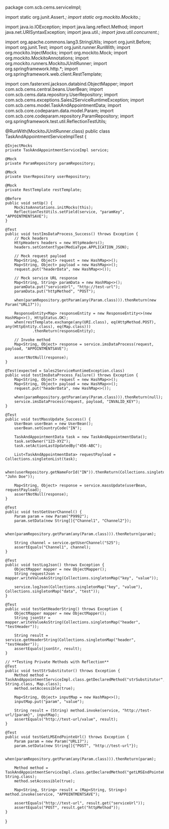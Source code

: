 package com.scb.cems.serviceImpl;

import static org.junit.Assert.*;
import static org.mockito.Mockito.*;

import java.io.IOException;
import java.lang.reflect.Method;
import java.net.URISyntaxException;
import java.util.*;
import java.util.concurrent.*;

import org.apache.commons.lang3.StringUtils;
import org.junit.Before;
import org.junit.Test;
import org.junit.runner.RunWith;
import org.mockito.InjectMocks;
import org.mockito.Mock;
import org.mockito.MockitoAnnotations;
import org.mockito.runners.MockitoJUnitRunner;
import org.springframework.http.*;
import org.springframework.web.client.RestTemplate;

import com.fasterxml.jackson.databind.ObjectMapper;
import com.scb.cems.central.beans.UserBean;
import com.scb.cems.data.repository.UserRepository;
import com.scb.cems.exceptions.Sales2ServiceRuntimeException;
import com.scb.cems.model.TaskAndAppointmentData;
import com.scb.core.codeparam.data.model.Param;
import com.scb.core.codeparam.repository.ParamRepository;
import org.springframework.test.util.ReflectionTestUtils;

@RunWith(MockitoJUnitRunner.class)
public class TaskAndAppointmentServiceImplTest {

    @InjectMocks
    private TaskAndAppointmentServiceImpl service;

    @Mock
    private ParamRepository paramRepository;

    @Mock
    private UserRepository userRepository;

    @Mock
    private RestTemplate restTemplate;

    @Before
    public void setUp() {
        MockitoAnnotations.initMocks(this);
        ReflectionTestUtils.setField(service, "paramKey", "APPOINTMENTSAVE");
    }

    @Test
    public void testImsDataProcess_Success() throws Exception {
        // Mock headers
        HttpHeaders headers = new HttpHeaders();
        headers.setContentType(MediaType.APPLICATION_JSON);

        // Mock request payload
        Map<String, Object> request = new HashMap<>();
        Map<String, Object> payload = new HashMap<>();
        request.put("headerData", new HashMap<>());

        // Mock service URL response
        Map<String, String> paramData = new HashMap<>();
        paramData.put("serviceUrl", "http://test-url");
        paramData.put("httpMethod", "POST");
        
        when(paramRepository.getParam(any(Param.class))).thenReturn(new Param("URL17"));

        ResponseEntity<Map> responseEntity = new ResponseEntity<>(new HashMap<>(), HttpStatus.OK);
        when(restTemplate.exchange(any(URI.class), eq(HttpMethod.POST), any(HttpEntity.class), eq(Map.class)))
                .thenReturn(responseEntity);

        // Invoke method
        Map<String, Object> response = service.imsDataProcess(request, payload, "APPOINTMENTSAVE");

        assertNotNull(response);
    }

    @Test(expected = Sales2ServiceRuntimeException.class)
    public void testImsDataProcess_Failure() throws Exception {
        Map<String, Object> request = new HashMap<>();
        Map<String, Object> payload = new HashMap<>();
        request.put("headerData", new HashMap<>());

        when(paramRepository.getParam(any(Param.class))).thenReturn(null);
        service.imsDataProcess(request, payload, "INVALID_KEY");
    }

    @Test
    public void testMassUpdate_Success() {
        UserBean userBean = new UserBean();
        userBean.setCountryCode("IN");

        TaskAndAppointmentData task = new TaskAndAppointmentData();
        task.setOwner("123-XYZ");
        task.setActionLastUpdatedBy("456-ABC");

        List<TaskAndAppointmentData> requestPayload = Collections.singletonList(task);

        when(userRepository.getNameForId("IN")).thenReturn(Collections.singletonMap("123", "John Doe"));

        Map<String, Object> response = service.massUpdate(userBean, requestPayload);
        assertNotNull(response);
    }

    @Test
    public void testGetUserChannel() {
        Param param = new Param("P9992");
        param.setData(new String[]{"Channel1", "Channel2"});

        when(paramRepository.getParam(any(Param.class))).thenReturn(param);

        String channel = service.getUserChannel("S25");
        assertEquals("Channel1", channel);
    }

    @Test
    public void testLogJson() throws Exception {
        ObjectMapper mapper = new ObjectMapper();
        String requestJson = mapper.writeValueAsString(Collections.singletonMap("key", "value"));

        service.logJson(Collections.singletonMap("key", "value"), Collections.singletonMap("data", "test"));
    }

    @Test
    public void testGetHeaderString() throws Exception {
        ObjectMapper mapper = new ObjectMapper();
        String jsonStr = mapper.writeValueAsString(Collections.singletonMap("header", "testHeader"));

        String result = service.getHeaderString(Collections.singletonMap("header", "testHeader"));
        assertEquals(jsonStr, result);
    }

    // **Testing Private Methods with Reflection**
    @Test
    public void testStrSubstitutor() throws Exception {
        Method method = TaskAndAppointmentServiceImpl.class.getDeclaredMethod("strSubstitutor", String.class, Map.class);
        method.setAccessible(true);

        Map<String, Object> inputMap = new HashMap<>();
        inputMap.put("param", "value");

        String result = (String) method.invoke(service, "http://test-url/{param}", inputMap);
        assertEquals("http://test-url/value", result);
    }

    @Test
    public void testGetLMSEndPointeUrl() throws Exception {
        Param param = new Param("URL17");
        param.setData(new String[]{"POST", "http://test-url"});

        when(paramRepository.getParam(any(Param.class))).thenReturn(param);

        Method method = TaskAndAppointmentServiceImpl.class.getDeclaredMethod("getLMSEndPointeUrl", String.class);
        method.setAccessible(true);

        Map<String, String> result = (Map<String, String>) method.invoke(service, "APPOINTMENTSAVE");

        assertEquals("http://test-url", result.get("serviceUrl"));
        assertEquals("POST", result.get("httpMethod"));
    }
}
